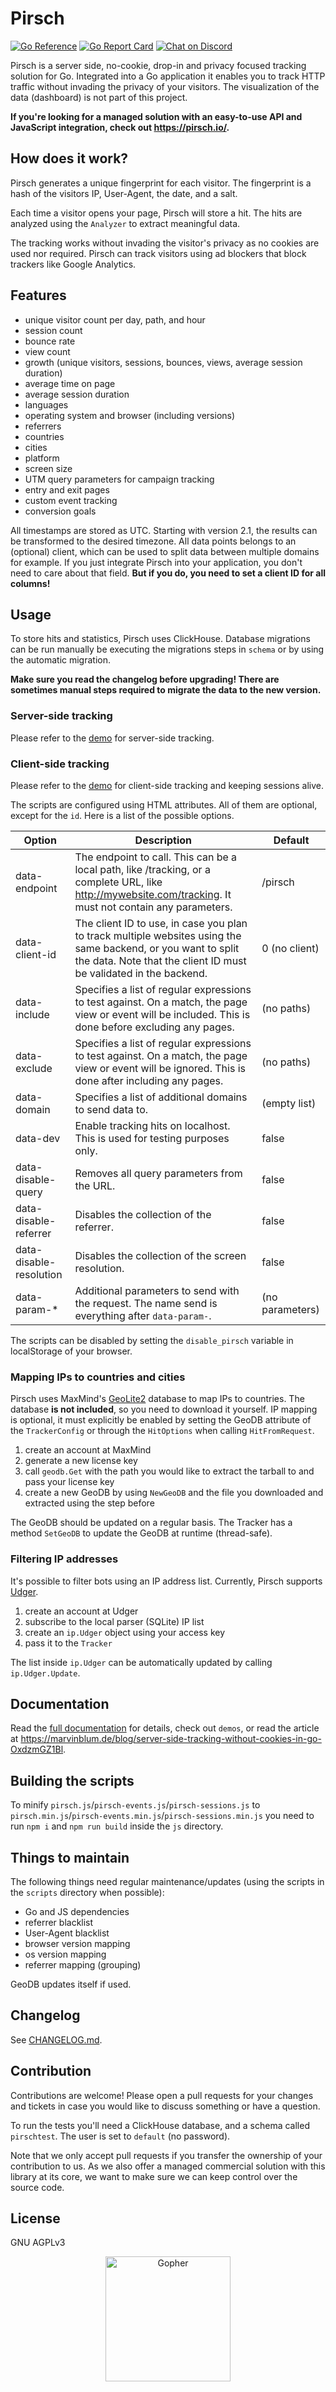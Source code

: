 # Pirsch

[![Go Reference](https://pkg.go.dev/badge/github.com/pirsch-analytics/pirsch?status.svg)](https://pkg.go.dev/github.com/pirsch-analytics/pirsch?status)
[![Go Report Card](https://goreportcard.com/badge/github.com/pirsch-analytics/pirsch/v5)](https://goreportcard.com/report/github.com/pirsch-analytics/pirsch/v5)
<a href="https://discord.gg/fAYm4Cz"><img src="https://img.shields.io/discord/739184135649886288?logo=discord" alt="Chat on Discord"></a>

Pirsch is a server side, no-cookie, drop-in and privacy focused tracking solution for Go. Integrated into a Go application it enables you to track HTTP traffic without invading the privacy of your visitors. The visualization of the data (dashboard) is not part of this project.

**If you're looking for a managed solution with an easy-to-use API and JavaScript integration, check out https://pirsch.io/.**

## How does it work?

Pirsch generates a unique fingerprint for each visitor. The fingerprint is a hash of the visitors IP, User-Agent, the date, and a salt.

Each time a visitor opens your page, Pirsch will store a hit. The hits are analyzed using the `Analyzer` to extract meaningful data.

The tracking works without invading the visitor's privacy as no cookies are used nor required. Pirsch can track visitors using ad blockers that block trackers like Google Analytics.

## Features

* unique visitor count per day, path, and hour
* session count
* bounce rate
* view count
* growth (unique visitors, sessions, bounces, views, average session duration)
* average time on page
* average session duration
* languages
* operating system and browser (including versions)
* referrers
* countries
* cities
* platform
* screen size
* UTM query parameters for campaign tracking
* entry and exit pages
* custom event tracking
* conversion goals

All timestamps are stored as UTC. Starting with version 2.1, the results can be transformed to the desired timezone. All data points belongs to an (optional) client, which can be used to split data between multiple domains for example. If you just integrate Pirsch into your application, you don't need to care about that field. **But if you do, you need to set a client ID for all columns!**

## Usage

To store hits and statistics, Pirsch uses ClickHouse. Database migrations can be run manually be executing the migrations steps in `schema` or by using the automatic migration.

**Make sure you read the changelog before upgrading! There are sometimes manual steps required to migrate the data to the new version.**

### Server-side tracking

Please refer to the [demo](demos/backend) for server-side tracking.

### Client-side tracking

Please refer to the [demo](demos/frontend) for client-side tracking and keeping sessions alive.

The scripts are configured using HTML attributes. All of them are optional, except for the `id`. Here is a list of the possible options.

| Option | Description | Default |
| - | - | - |
| data-endpoint | The endpoint to call. This can be a local path, like /tracking, or a complete URL, like http://mywebsite.com/tracking. It must not contain any parameters. | /pirsch |
| data-client-id | The client ID to use, in case you plan to track multiple websites using the same backend, or you want to split the data. Note that the client ID must be validated in the backend. | 0 (no client) |
| data-include | Specifies a list of regular expressions to test against. On a match, the page view or event will be included. This is done before excluding any pages. | (no paths) |
| data-exclude | Specifies a list of regular expressions to test against. On a match, the page view or event will be ignored. This is done after including any pages. | (no paths) |
| data-domain | Specifies a list of additional domains to send data to. | (empty list) |
| data-dev | Enable tracking hits on localhost. This is used for testing purposes only. | false |
| data-disable-query | Removes all query parameters from the URL. | false |
| data-disable-referrer | Disables the collection of the referrer. | false |
| data-disable-resolution | Disables the collection of the screen resolution. | false |
| data-param-* | Additional parameters to send with the request. The name send is everything after `data-param-`. | (no parameters) |

The scripts can be disabled by setting the `disable_pirsch` variable in localStorage of your browser.

### Mapping IPs to countries and cities

Pirsch uses MaxMind's [GeoLite2](https://dev.maxmind.com/geoip/geoip2/geolite2/) database to map IPs to countries. The database **is not included**, so you need to download it yourself. IP mapping is optional, it must explicitly be enabled by setting the GeoDB attribute of the `TrackerConfig` or through the `HitOptions` when calling `HitFromRequest`.

1. create an account at MaxMind
2. generate a new license key
3. call `geodb.Get` with the path you would like to extract the tarball to and pass your license key
4. create a new GeoDB by using `NewGeoDB` and the file you downloaded and extracted using the step before

The GeoDB should be updated on a regular basis. The Tracker has a method `SetGeoDB` to update the GeoDB at runtime (thread-safe).

### Filtering IP addresses

It's possible to filter bots using an IP address list. Currently, Pirsch supports [Udger](https://udger.com).

1. create an account at Udger
2. subscribe to the local parser (SQLite) IP list
3. create an `ip.Udger` object using your access key
4. pass it to the `Tracker`

The list inside `ip.Udger` can be automatically updated by calling `ip.Udger.Update`.

## Documentation

Read the [full documentation](https://godoc.org/github.com/pirsch-analytics/pirsch) for details, check out `demos`, or read the article at https://marvinblum.de/blog/server-side-tracking-without-cookies-in-go-OxdzmGZ1Bl.

## Building the scripts

To minify `pirsch.js`/`pirsch-events.js`/`pirsch-sessions.js` to `pirsch.min.js`/`pirsch-events.min.js`/`pirsch-sessions.min.js` you need to run `npm i` and `npm run build` inside the `js` directory.

## Things to maintain

The following things need regular maintenance/updates (using the scripts in the `scripts` directory when possible):

* Go and JS dependencies
* referrer blacklist
* User-Agent blacklist
* browser version mapping
* os version mapping
* referrer mapping (grouping)

GeoDB updates itself if used.

## Changelog

See [CHANGELOG.md](CHANGELOG.md).

## Contribution

Contributions are welcome! Please open a pull requests for your changes and tickets in case you would like to discuss something or have a question.

To run the tests you'll need a ClickHouse database, and a schema called `pirschtest`. The user is set to `default` (no password).

Note that we only accept pull requests if you transfer the ownership of your contribution to us. As we also offer a managed commercial solution with this library at its core, we want to make sure we can keep control over the source code.

## License

GNU AGPLv3

<p align="center">
    <img src="gopher.svg" alt="Gopher" width="200px" />
</p>
